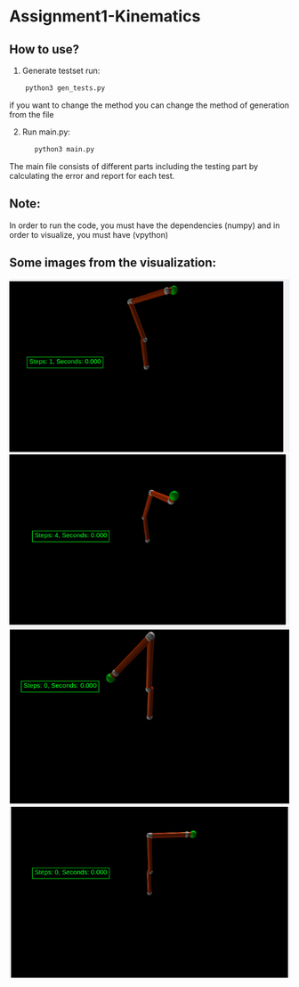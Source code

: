 # Assignment1-Kinematics

## How to use?

1. Generate testset run:
  ```bash
      python3 gen_tests.py
  ```
  if you want to change the method you can change the method of generation from the file

2. Run main.py:
   ```bash
      python3 main.py
   ```
  The main file consists of different parts including the testing part by calculating the error and report for each test.

## Note:

In order to run the code, you must have the dependencies (numpy) and in order to visualize, you must have (vpython)

## Some images from the visualization:
![alt text](https://github.com/hany606/FoR_Fall20IU/blob/main/assignment1_kinematics/imgs/vis6.png?raw=true)
![alt text](https://github.com/hany606/FoR_Fall20IU/blob/main/assignment1_kinematics/imgs/vis8.png?raw=true)
![alt text](https://github.com/hany606/FoR_Fall20IU/blob/main/assignment1_kinematics/imgs/vis2.png?raw=true)
![alt text](https://github.com/hany606/FoR_Fall20IU/blob/main/assignment1_kinematics/imgs/vis1.png?raw=true)
